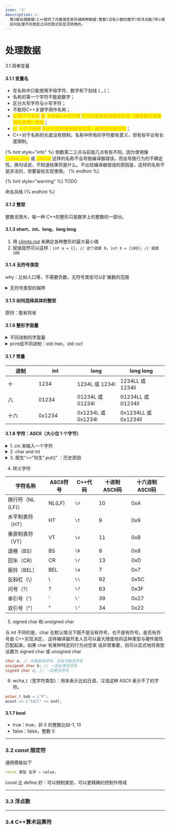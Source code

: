 ```yaml
---
icon: '3'
description: >-
  第3章处理数据:C++提供了内置类型来存储两种数据:整数(没有小数的数字)和浮点数(带小数的数字)。为满足程序员的各种需求，C++为每一种数据都提供了几个类型。本章将要讨论这些类型，包括创建变量和编写各种类型的常量。另外，还将讨论C++是
  如何处理不同类型之间的隐式和显式转换的。
---
```


# 处理数据

3.1 简单变量

#### 3.1.1 变量名

* 在名称中只能使用字母字符、数字和下划线 ( \_ )；
* 名称的第一个字符不能是数字；
* 区分大写字符与小写字符；
* 不能将C++关键字用作名称；
* <mark style="color:orange;">以</mark>_<mark style="color:orange;">两个下划线</mark>_ <mark style="color:orange;"></mark><mark style="color:orange;">或</mark> <mark style="color:orange;"></mark>_<mark style="color:orange;">下划线+大写字母</mark>_ <mark style="color:orange;"></mark><mark style="color:orange;">打头的名称被保留给实现（编译器及其使用的资源）使用</mark>；
* <mark style="color:orange;">以</mark> <mark style="color:orange;"></mark>_<mark style="color:orange;">一个下划线</mark>_ <mark style="color:orange;"></mark><mark style="color:orange;">开头的名称被保留给实现，用作全局标识符</mark>；
* C++对于名称的长度没有限制，名称中所有的字符都有意义，但有些平台有长度限制。

{% hint style="info" %}
倒数第二三点与前面几点有些不同，因为使用像 <mark style="color:orange;">\_\_time\_stop</mark> 或 <mark style="color:orange;">\_Donut</mark> 这样的名称不会导致编译器错误，而会导致行为的不确定性。换句话说，不知道结果将是什么。不出现编译器错误的原因是，这样的名称不 是非法的，但要留给实现使用。
{% endhint %}

{% hint style="warning" %}
TODO

命名风格
{% endhint %}

#### 3.1.2 整型

整数无限大，每一种 C++的整形只是数学上的整数的一部分。

#### 3.1.3 short、int、long、long long

1. 用 [climits.md](library/climits.md "mention") 来确定各种整形的最大最小值
2. 赋值竟然可以这样：`int a = {}; // 这个就是 0`，`int b = {100}; // 就是 100`

#### 3.1.4 无符号类型

why：比如人口等，不需要负数，无符号类型可以扩展数的范围

<details>

<summary>无符号类型的越界</summary>

```cpp
// exceed.cpp -- exceeding some integer limits
#include <iostream>
#define ZERO 0     // makes ZERO symbol for 0 value
#include <climits> // defines INT_MAX as largest int value
int main()
{
    using namespace std;
    short sam = SHRT_MAX;     // initialize a variable to max value
    unsigned short sue = sam; // okay if variable sam already defined

    cout << "Sam has " << sam << " dollars and Sue has " << sue;
    cout << " dollars deposited." << endl
         << "Add $1 to each account." << endl
         << "Now ";
    sam = sam + 1;
    sue = sue + 1;
    cout << "Sam has " << sam << " dollars and Sue has " << sue;
    cout << " dollars deposited.\nPoor Sam!" << endl;
    sam = ZERO;
    sue = ZERO;
    cout << "Sam has " << sam << " dollars and Sue has " << sue;
    cout << " dollars deposited." << endl;
    cout << "Take $1 from each account." << endl
         << "Now ";
    sam = sam - 1;
    sue = sue - 1;
    cout << "Sam has " << sam << " dollars and Sue has " << sue;
    cout << " dollars deposited." << endl
         << "Lucky Sue!" << endl;
    // cin.get();
    return 0;
}
```

```bash
(base) kimshan@MacBook-Pro output % ./"exceed"
Sam has 32767 dollars and Sue has 32767 dollars deposited.
Add $1 to each account.
Now Sam has -32768 dollars and Sue has 32768 dollars deposited.
Poor Sam!
Sam has 0 dollars and Sue has 0 dollars deposited.
Take $1 from each account.
Now Sam has -1 dollars and Sue has 65535 dollars deposited.
Lucky Sue!
```

</details>

#### 3.1.5 如何选择具体的整型

原则：能省则省

#### 3.1.6 整形字面量

<details>

<summary> 不同进制的字面量</summary>

<pre class="language-cpp"><code class="lang-cpp">// hexoct1.cpp -- shows hex and octal literals
#include &#x3C;iostream>
int main()
{
    using namespace std;
<strong>    int chest = 42;   // decimal integer literal
</strong><strong>    int waist = 0x42; // hexadecimal integer literal
</strong><strong>    int inseam = 042; // octal integer literal
</strong>
    cout &#x3C;&#x3C; "Monsieur cuts a striking figure!\n";
    cout &#x3C;&#x3C; "chest = " &#x3C;&#x3C; chest &#x3C;&#x3C; " (42 in decimal)\n";
    cout &#x3C;&#x3C; "waist = " &#x3C;&#x3C; waist &#x3C;&#x3C; " (0x42 in hex)\n";
    cout &#x3C;&#x3C; "inseam = " &#x3C;&#x3C; inseam &#x3C;&#x3C; " (042 in octal)\n";
    // cin.get();
    return 0;
}
</code></pre>

```
(base) kimshan@MacBook-Pro output % ./"hexoct1"
Monsieur cuts a striking figure!
chest = 42 (42 in decimal)
waist = 66 (0x42 in hex)
inseam = 34 (042 in octal)
```

</details>

<details>

<summary>print成不同进制：std::hex，std::oct</summary>

<pre class="language-cpp"><code class="lang-cpp">// hexoct2.cpp -- display values in hex and octal
#include &#x3C;iostream>
using namespace std;
int main()
{
    using namespace std;
    int chest = 42;
    int waist = 42; 
    int inseam = 42;

    cout &#x3C;&#x3C; "Monsieur cuts a striking figure!"  &#x3C;&#x3C; endl;
    cout &#x3C;&#x3C; "chest = " &#x3C;&#x3C; chest &#x3C;&#x3C; " (decimal for 42)" &#x3C;&#x3C; endl;
<strong>    cout &#x3C;&#x3C; hex;      // manipulator for changing number base
</strong>    cout &#x3C;&#x3C; "waist = " &#x3C;&#x3C; waist &#x3C;&#x3C; " (hexadecimal for 42)" &#x3C;&#x3C; endl;
<strong>    cout &#x3C;&#x3C; oct;      // manipulator for changing number base
</strong>    cout &#x3C;&#x3C; "inseam = " &#x3C;&#x3C; inseam &#x3C;&#x3C; " (octal for 42)" &#x3C;&#x3C; endl;
    // cin.get();
    return 0; 
}
</code></pre>

```
(base) kimshan@MacBook-Pro output % ./"hexoct2"
Monsieur cuts a striking figure!
chest = 42 (decimal for 42)
waist = 2a (hexadecimal for 42)
inseam = 52 (octal for 42)
```

</details>

#### 3.1.7 常量

<table><thead><tr><th width="81">进制</th><th width="106">int</th><th>long</th><th>long long</th></tr></thead><tbody><tr><td>十</td><td>1234</td><td>1234L 或 1234l</td><td>1234LL 或 1234ll</td></tr><tr><td>八</td><td>01234</td><td>01234L 或 01234l</td><td>01234LL 或 01234ll</td></tr><tr><td>十六</td><td>0x1234</td><td>0x1234L 或 0x1234l</td><td>0x1234LL 或 0x1234ll</td></tr></tbody></table>

#### 3.1.8 字符：ASCII（大小位 1 个字节）

<details>

<summary>1. cin 来输入一个字符</summary>

<pre class="language-cpp"><code class="lang-cpp">// chartype.cpp -- the char type
#include &#x3C;iostream>
int main()
{
    using namespace std;
    char ch; // declare a char variable

    cout &#x3C;&#x3C; "Enter a character: " &#x3C;&#x3C; endl;
<strong>    cin >> ch;
</strong>    cout &#x3C;&#x3C; "Hola! ";
    cout &#x3C;&#x3C; "Thank you for the " &#x3C;&#x3C; ch &#x3C;&#x3C; " character." &#x3C;&#x3C; endl;
    // cin.get();
    // cin.get();
    return 0;
}
</code></pre>

```
(base) kimshan@MacBook-Pro output % ./"chartype"
Enter a character: 
M
Hola! Thank you for the M character.
```

</details>

<details>

<summary>2. char and int</summary>

```cpp
// morechar.cpp -- the char type and int type contrasted
#include <iostream>
int main()
{
    using namespace std;
    char ch = 'M'; // assign ASCII code for M to ch
    int i = ch;    // store same code in an int
    cout << "The ASCII code for " << ch << " is " << i << endl;

    cout << "Add one to the character code:" << endl;
    ch = ch + 1; // change character code in ch
    i = ch;      // save new character code in i
    cout << "The ASCII code for " << ch << " is " << i << endl;

    // using the cout.put() member function to display a char
    cout << "Displaying char ch using cout.put(ch): ";
    cout.put(ch);

    // using cout.put() to display a char constant
    cout.put('!');

    cout << endl
         << "Done" << endl;
    // cin.get();
    return 0;
}
```

```
(base) kimshan@MacBook-Pro output % ./"morechar"
The ASCII code for M is 77
Add one to the character code:
The ASCII code for N is 78
Displaying char ch using cout.put(ch): N!
Done
```

</details>

<details>

<summary>3. 既生“&#x3C;&#x3C;”何生".put()" ：历史原因</summary>

答案与历史有关。在 C++的 Release 2.0 之前，cout 将字符变量显示为字符，而将字符常量(如 ‘M’和‘N’)显示为数字。问题是，C++的早期版本与 C 一样，也将把字符常量存储为 int 类型。也就是 说，‘M’的编码 77 将被存储在一个 16 位或 32 位的单元中。而 char 变量一般占 8 位。

遗憾的是，这意味着对 cout 来说，‘M’和 ch 看上去有天壤之别，虽然它们存储的值相同。因此，下 面的语句将打印$字符的 ASCII 码，而不是字符$：

```
cout << '$';
```

在Release 2.0之后，C++将字符常量存储为char类型，而不是int类型。这意味着cout现在可以正确 处理字符常量了。

</details>

4. 转义字符

| 字符名称         | ASCII符号 | C++代码 | 十进制ASCII码 | 十六进制ASCII码 |
| ------------ | ------- | ----- | --------- | ---------- |
| 换行符（NL (LF)） | NL(LF)  | `\n`  | 10        | 0xA        |
| 水平制表符（HT）    | HT      | `\t`  | 9         | 0x9        |
| 垂直制表符（VT）    | VT      | `\v`  | 11        | 0xB        |
| 退格（BS）       | BS      | `\b`  | 8         | 0x8        |
| 回车（CR）       | CR      | `\r`  | 13        | 0xD        |
| 振铃（BEL）      | BEL     | `\a`  | 7         | 0x7        |
| 反斜杠（\）       | \\      | `\\`  | 92        | 0x5C       |
| 问号（?）        | ?       | `\?`  | 63        | 0x3F       |
| 单引号（'）       | '       | `\'`  | 39        | 0x27       |
| 双引号（"）       | "       | `\"`  | 34        | 0x22       |

5. signed char 和 unsigned char

与 int 不同的是，char 在默认情况下既不是没有符号，也不是有符号。是否有符号由 C++实现决定， 这样编译器开发人员可以最大限度地将这种类型与硬件属性匹配起来。如果 char 有某种特定的行为对您来 说非常重要，则可以显式地将类型设置为 signed char 或 unsigned char

```cpp
char a; // 可能是有符号，也有可能无符号
unsigned char b; // 一定丝滑无符号
signed char c; // 一定是无符号
```

6. wcha\_t（宽字符类型）：用来表示比如日语，汉语这种 ASCII 表示不了的字符。

```cpp
wchar_t bob = L'P';
wcout << L"tall" << endl;
```

#### 3.1.7 bool

* true：true，非 0 的整数比如-1, 10
* false：false，整数 0

***

### 3.2 const 限定符

通用模板如下

```cpp
const 类型 名字 = value;
```

const 比 define 好：可以限制类型，可以更精确的控制作用域

***

### 3.3 浮点数





***

### 3.4 C++算术运算符











